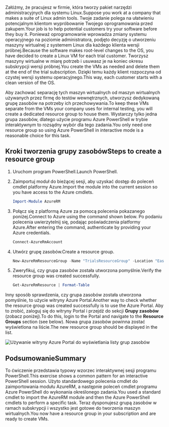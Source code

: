 <span data-ttu-id="1ee4b-101">Załóżmy, że pracujesz w firmie, która tworzy pakiet narzędzi administracyjnych dla systemu Linux.</span><span class="sxs-lookup"><span data-stu-id="1ee4b-101">Suppose you work at a company that makes a suite of Linux admin tools.</span></span> <span data-ttu-id="1ee4b-102">Twoje zadanie polega na ułatwieniu potencjalnym klientom wypróbowanie Twojego oprogramowania przed zakupem.</span><span class="sxs-lookup"><span data-stu-id="1ee4b-102">Your job is to help potential customers try your software before they buy it.</span></span> <span data-ttu-id="1ee4b-103">Ponieważ oprogramowanie wprowadza zmiany systemu operacyjnego na poziomie administratora, podjęto decyzję o utworzeniu maszyny wirtualnej z systemem Linux dla każdego klienta wersji próbnej.</span><span class="sxs-lookup"><span data-stu-id="1ee4b-103">Because the software makes root-level changes to the OS, you have decided to create a Linux VM for each trial customer.</span></span> <span data-ttu-id="1ee4b-104">Tworzysz maszyny wirtualne w miarę potrzeb i usuwasz je na koniec okresu subskrypcji wersji próbnej.</span><span class="sxs-lookup"><span data-stu-id="1ee4b-104">You create the VMs as needed and delete them at the end of the trial subscription.</span></span> <span data-ttu-id="1ee4b-105">Dzięki temu każdy klient rozpoczyna od czystej wersji systemu operacyjnego.</span><span class="sxs-lookup"><span data-stu-id="1ee4b-105">This way, each customer starts with a clean version of the OS.</span></span> 

<span data-ttu-id="1ee4b-106">Aby zachować separację tych maszyn wirtualnych od maszyn wirtualnych używanych przez firmę do testów wewnętrznych, utworzysz dedykowaną grupę zasobów na potrzeby ich przechowywania.</span><span class="sxs-lookup"><span data-stu-id="1ee4b-106">To keep these VMs separate from the VMs your company uses for internal testing, you will create a dedicated resource group to house them.</span></span> <span data-ttu-id="1ee4b-107">Wystarczy tylko jedna grupa zasobów, dlatego użycie programu Azure PowerShell w trybie interaktywnym to rozsądny wybór dla tego zadania.</span><span class="sxs-lookup"><span data-stu-id="1ee4b-107">You only need one resource group so using Azure PowerShell in interactive mode is a reasonable choice for this task.</span></span>

## <a name="steps-to-create-a-resource-group"></a><span data-ttu-id="1ee4b-108">Kroki tworzenia grupy zasobów</span><span class="sxs-lookup"><span data-stu-id="1ee4b-108">Steps to create a resource group</span></span>

1. <span data-ttu-id="1ee4b-109">Uruchom program PowerShell.</span><span class="sxs-lookup"><span data-stu-id="1ee4b-109">Launch PowerShell.</span></span>

1. <span data-ttu-id="1ee4b-110">Zaimportuj moduł do bieżącej sesji, aby uzyskać dostęp do poleceń cmdlet platformy Azure.</span><span class="sxs-lookup"><span data-stu-id="1ee4b-110">Import the module into the current session so you have access to the Azure cmdlets.</span></span>

   ```powershell
   Import-Module AzureRM
   ```

1. <span data-ttu-id="1ee4b-111">Połącz się z platformą Azure za pomocą polecenia pokazanego poniżej.</span><span class="sxs-lookup"><span data-stu-id="1ee4b-111">Connect to Azure using the command shown below.</span></span> <span data-ttu-id="1ee4b-112">Po podaniu polecenia uwierzytelnij się, podając poświadczenia platformy Azure.</span><span class="sxs-lookup"><span data-stu-id="1ee4b-112">After entering the command, authenticate by providing your Azure credentials.</span></span>

   ```powershell
   Connect-AzureRmAccount
   ```

1. <span data-ttu-id="1ee4b-113">Utwórz grupę zasobów.</span><span class="sxs-lookup"><span data-stu-id="1ee4b-113">Create a resource group.</span></span>

    ```powershell
    New-AzureRmResourceGroup -Name "TrialsResourceGroup" -Location "East US"
    ```

1. <span data-ttu-id="1ee4b-114">Zweryfikuj, czy grupa zasobów została utworzona pomyślnie.</span><span class="sxs-lookup"><span data-stu-id="1ee4b-114">Verify the resource group was created successfully.</span></span>

    ```powershell
    Get-AzureRmResource | Format-Table
    ```
<span data-ttu-id="1ee4b-115">Inny sposób sprawdzenia, czy grupa zasobów została utworzona pomyślnie, to użycie witryny Azure Portal.</span><span class="sxs-lookup"><span data-stu-id="1ee4b-115">Another way to check whether the resource group was created successfully is to use the Azure Portal.</span></span> <span data-ttu-id="1ee4b-116">Aby to zrobić, zaloguj się do witryny Portal i przejdź do sekcji **Grupy zasobów** (zobacz poniżej).</span><span class="sxs-lookup"><span data-stu-id="1ee4b-116">To do this, login to the Portal and navigate to the **Resource Groups** section (see below).</span></span> <span data-ttu-id="1ee4b-117">Nowa grupa zasobów powinna zostać wyświetlona na liście.</span><span class="sxs-lookup"><span data-stu-id="1ee4b-117">The new resource group should be displayed in the list.</span></span>

![Używanie witryny Azure Portal do wyświetlania listy grup zasobów](../media-drafts/6-listing-resource-groups.png)

## <a name="summary"></a><span data-ttu-id="1ee4b-119">Podsumowanie</span><span class="sxs-lookup"><span data-stu-id="1ee4b-119">Summary</span></span>
<span data-ttu-id="1ee4b-120">To ćwiczenie przedstawia typowy wzorzec interaktywnej sesji programu PowerShell.</span><span class="sxs-lookup"><span data-stu-id="1ee4b-120">This exercise shows a common pattern for an interactive PowerShell session.</span></span> <span data-ttu-id="1ee4b-121">Użyto standardowego polecenia cmdlet do zaimportowania modułu AzureRM, a następnie poleceń cmdlet programu Azure PowerShell do wykonania określonego zadania.</span><span class="sxs-lookup"><span data-stu-id="1ee4b-121">You used a standard cmdlet to import the AzureRM module and then the Azure PowerShell cmdlets to perform a specific task.</span></span> <span data-ttu-id="1ee4b-122">Teraz dysponujesz grupą zasobów w ramach subskrypcji i wszystko jest gotowe do tworzenia maszyn wirtualnych.</span><span class="sxs-lookup"><span data-stu-id="1ee4b-122">You now have a resource group in your subscription and are ready to create VMs.</span></span>